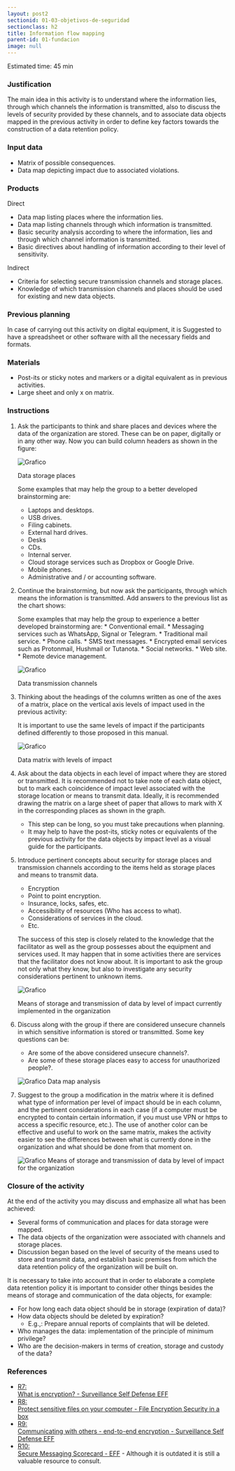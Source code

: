 ```yaml
---
layout: post2
sectionid: 01-03-objetivos-de-seguridad
sectionclass: h2
title: Information flow mapping
parent-id: 01-fundacion
image: null
---
```


Estimated time: 45 min

### Justification
The main idea in this activity is to understand where the information lies, through which channels the information is transmitted, also to discuss the levels of security provided by these channels, and to associate data objects mapped in the previous activity in order to define key factors towards the construction of a data retention policy.

### Input data
* Matrix of possible consequences.
* Data map depicting impact due to associated violations.

### Products
Direct
  * Data map listing places where the information lies.
  * Data map listing channels through which information is transmitted.
  * Basic security analysis according to where the information, lies and through which channel information is transmitted.
  * Basic directives about handling of information according to their level of sensitivity.

Indirect
   * Criteria for selecting secure transmission channels and storage places.
   * Knowledge of which transmission channels and places should be used for existing and new data objects.

### Previous planning

In case of carrying out this activity on digital equipment, it is Suggested to have a spreadsheet or other software with all the necessary fields and formats.

### Materials
* Post-its or sticky notes and markers or a digital equivalent as in previous activities.
* Large sheet and only x on matrix.

### Instructions
1. Ask the participants to think and share places and devices where the data of the organization are stored. These can be on paper, digitally or in any other way. Now you can build column headers as shown in the figure:

    ![Grafico](/assets/images/EN-Graphic-8.png)

    Data storage places

    Some examples that may help the group to a better developed brainstorming are:
    * Laptops and desktops.
    * USB drives.
    * Filing cabinets.
    * External hard drives.
    * Desks
    * CDs.
    * Internal server.
    * Cloud storage services such as Dropbox or Google Drive.
    * Mobile phones.
    * Administrative and / or accounting software.

2. Continue the brainstorming, but now ask the participants, through which means the information is transmitted. Add answers to the previous list as the chart shows:

    Some examples that may help the group to experience a better developed brainstorming are:
        * Conventional email.
        * Messaging services such as WhatsApp, Signal or Telegram.
        * Traditional mail service.
        * Phone calls.
        * SMS text messages.
        * Encrypted email services such as Protonmail, Hushmail or Tutanota.
        * Social networks.
        * Web site.
        * Remote device management.

   ![Grafico](/assets/images/EN-Graphic-9.png)

   Data transmission channels

3. Thinking about the headings of the columns written as one of the axes of a matrix, place on the vertical axis levels of impact used in the previous activity:

    It is important to use the same levels of impact if  the participants defined differently to those proposed in this manual.

    ![Grafico](/assets/images/EN-Graphic-10.png)

    Data matrix with levels of impact

4. Ask about the data objects in each level of impact where they are stored or transmitted. It is recommended not to take note of each data object, but to mark each coincidence of impact level associated with the storage location or means to transmit data. Ideally, it is recommended drawing the matrix on a large sheet of paper that allows to mark with X in the corresponding places as shown in the graph.
    * This step can be long, so you must take precautions when planning.
    * It may help to have the post-its, sticky notes or equivalents of the previous activity for the data objects by impact level as a visual guide for the participants.

5. Introduce pertinent concepts about security for storage places and transmission channels according to the items held as storage places and means to transmit data.
    * Encryption
    * Point to point encryption.
    * Insurance, locks, safes, etc.
    * Accessibility of resources (Who has access to what).
    * Considerations of services in the cloud.
    * Etc.

    The success of this step is closely related to the knowledge that the facilitator as well as the group possesses about the equipment and services used. It may happen that in some activities there are services that the facilitator does not know about. It is important to ask the group not only what they know, but also to investigate any security considerations pertinent to unknown items.

    ![Grafico](/assets/images/EN-Graphic-11.png)

    Means of storage and transmission of data by level of impact currently implemented in the organization

6. Discuss along with the group if there are considered unsecure channels in which sensitive information is stored or transmitted. Some key questions can be:
    * Are some of the above considered unsecure channels?.
    * Are some of these storage places easy to access for unauthorized people?.

    ![Grafico](/assets/images/EN-Graphic-12.png)
    Data map analysis

7. Suggest to the group a modification in the matrix where it is defined what type of information per level of impact should be in each column, and the pertinent considerations in each case (if a computer must be encrypted to contain certain information, if you must use VPN or https to access a specific resource, etc.). The use of another color can be effective and useful to work on the same matrix, makes  the activity easier to see the differences between what is currently done in the organization and what should be done from that moment on.

    ![Grafico](/assets/images/EN-Graphic-13.png)
    Means of storage and transmission of data by level of impact for the organization

### Closure of the activity
At the end of the activity you may discuss and emphasize all what has been achieved:

* Several forms of communication and places for data storage were mapped.
* The data objects of the organization were associated with channels and storage places.
* Discussion began based on the level of security of the means used to store and transmit data, and establish basic premises from which the data retention policy of the organization will be built on.

It is necessary to take into account that in order to elaborate a complete data retention policy it is important to consider other things besides the means of storage and communication of the data objects, for example:

* For how long each data object should be in storage (expiration of data)?
* How data objects should be deleted by expiration?
    * E.g.,: Prepare annual reports of complaints that will be deleted.
* Who manages the data: implementation of the principle of minimum privilege?
* Who are the decision-makers in terms of creation, storage and custody of the data?

### References

<ul class="ref-ul">

<li><a target="_blank" href="https://ssd.eff.org/es/module/%C2%BFqu%C3%A9-es-el-cifrado"><div class="ref-1">R7: </div>What is encryption? - Surveillance Self Defense EFF</a>

</li>
<li><a target="_blank" href="https://securityinabox.org/es/guide/secure-file-storage/"><div class="ref-1">R8: </div>Protect sensitive files on your computer - File Encryption Security in a box</a>
</li>

<li><a target="_blank" href="https://ssd.eff.org/es/module/comunic%C3%A1ndote-con-otros#1"><div class="ref-1">R9: </div>Communicating with others - end-to-end encryption - Surveillance Self Defense EFF</a>

</li>
<li><a target="_blank" href="https://www.eff.org/node/82654"><div class="ref-1">R10: </div>Secure Messaging Scorecard - EFF</a> - Although it is outdated it is still a valuable resource to consult.
</li>

</ul>
